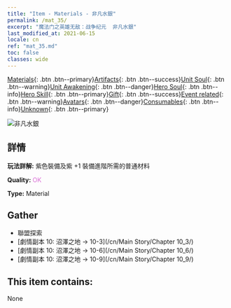 ```yaml
---
title: "Item - Materials - 非凡水銀"
permalink: /mat_35/
excerpt: "魔法门之英雄无敌：战争纪元  非凡水銀"
last_modified_at: 2021-06-15
locale: cn
ref: "mat_35.md"
toc: false
classes: wide
---
```

 [Materials](/ItemsCN/){: .btn .btn--primary}[Artifacts](/ItemsCN/Artifacts/){: .btn .btn--success}[Unit Soul](/ItemsCN/UnitSoul/){: .btn .btn--warning}[Unit Awakening](/ItemsCN/UnitAwakening/){: .btn .btn--danger}[Hero Soul](/ItemsCN/HeroSoul/){: .btn .btn--info}[Hero Skill](/ItemsCN/HeroSkill/){: .btn .btn--primary}[Gift](/ItemsCN/Gift/){: .btn .btn--success}[Event related](/ItemsCN/Events/){: .btn .btn--warning}[Avatars](/ItemsCN/Avatars/){: .btn .btn--danger}[Consumables](/ItemsCN/Consumables/){: .btn .btn--info}[Unknown](/ItemsCN/Unknown/){: .btn .btn--primary}

 ![非凡水銀](/images/t/i_cailiao_shuiyin2.png)

## 詳情
 **玩法詳解:** 紫色裝備及紫 +1 裝備進階所需的普通材料

 **Quality:** <span style="color: #DA70D6">OK</span>

 **Type:** Material

## Gather

*    聯盟探索 
*    [劇情副本 10: 沼澤之地 -> 10-3](/cn/Main Story/Chapter 10_3/) 
*    [劇情副本 10: 沼澤之地 -> 10-6](/cn/Main Story/Chapter 10_6/) 
*    [劇情副本 10: 沼澤之地 -> 10-9](/cn/Main Story/Chapter 10_9/) 

## This item contains:

  None

